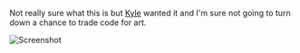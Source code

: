 Not really sure what this is but [Kyle](http://kyleclements.com/) wanted it and I'm sure not going to turn down a chance to trade code for art.

![Screenshot](https://raw.github.com/Katee/ptfk/master/screenshot.png)
